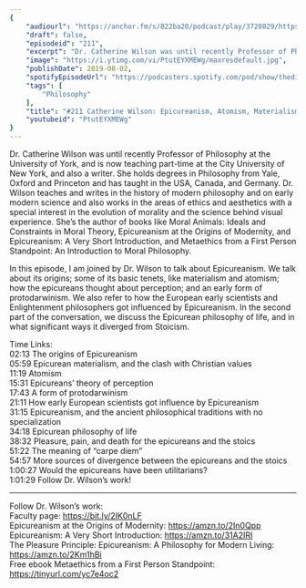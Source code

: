 ```yaml
---
{
	"audiourl": "https://anchor.fm/s/822ba20/podcast/play/3720829/https%3A%2F%2Fd3ctxlq1ktw2nl.cloudfront.net%2Fproduction%2F2019-5-30%2F17877317-44100-2-2292736079cf3.m4a",
	"draft": false,
	"episodeid": "211",
	"excerpt": "Dr. Catherine Wilson was until recently Professor of Philosophy at the University of York, and is now teaching part-time at the City University of New York, and also a writer. She holds degrees in Philosophy from Yale, Oxford and Princeton and has taught in the USA, Canada, and Germany. Dr. Wilson teaches and writes in the history of modern philosophy and on early modern science and also works in the areas of ethics and aesthetics with a special interest in the evolution of morality and the science behind visual experience. She’s the author of books like Moral Animals: Ideals and Constraints in Moral Theory, Epicureanism at the Origins of Modernity, and Epicureanism: A Very Short Introduction, and Metaethics from a First Person Standpoint: An Introduction to Moral Philosophy.",
	"image": "https://i.ytimg.com/vi/PtutEYXMEWg/maxresdefault.jpg",
	"publishDate": 2019-08-02,
	"spotifyEpisodeUrl": "https://podcasters.spotify.com/pod/show/thedissenter/episodes/211-Catherine-Wilson-Epicureanism--Atomism--Materialism--And-Modernity-e4g25t",
	"tags": [
		"Philosophy"
	],
	"title": "#211 Catherine Wilson: Epicureanism, Atomism, Materialism, And Modernity",
	"youtubeid": "PtutEYXMEWg"
}
---
```

Dr. Catherine Wilson was until recently Professor of Philosophy at the University of York, and is now teaching part-time at the City University of New York, and also a writer. She holds degrees in Philosophy from Yale, Oxford and Princeton and has taught in the USA, Canada, and Germany. Dr. Wilson teaches and writes in the history of modern philosophy and on early modern science and also works in the areas of ethics and aesthetics with a special interest in the evolution of morality and the science behind visual experience. She’s the author of books like Moral Animals: Ideals and Constraints in Moral Theory, Epicureanism at the Origins of Modernity, and Epicureanism: A Very Short Introduction, and Metaethics from a First Person Standpoint: An Introduction to Moral Philosophy.

In this episode, I am joined by Dr. Wilson to talk about Epicureanism. We talk about its origins; some of its basic tenets, like materialism and atomism; how the epicureans thought about perception; and an early form of protodarwinism. We also refer to how the European early scientists and Enlightenment philosophers got influenced by Epicureanism. In the second part of the conversation, we discuss the Epicurean philosophy of life, and in what significant ways it diverged from Stoicism. 

Time Links:  
<time>02:13</time> The origins of Epicureanism  
<time>05:59</time> Epicurean materialism, and the clash with Christian values  
<time>11:19</time> Atomism                                   
<time>15:31</time> Epicureans’ theory of perception  
<time>17:43</time> A form of protodarwinism   
<time>21:11</time> How early European scientists got influence by Epicureanism  
<time>31:15</time> Epicureanism, and the ancient philosophical traditions with no specialization  
<time>34:18</time> Epicurean philosophy of life  
<time>38:32</time> Pleasure, pain, and death for the epicureans and the stoics  
<time>51:22</time> The meaning of “carpe diem”  
<time>54:57</time> More sources of divergence between the epicureans and the stoics  
<time>1:00:27</time> Would the epicureans have been utilitarians?  
<time>1:01:29</time> Follow Dr. Wilson’s work!

---

Follow Dr. Wilson’s work:  
Faculty page: https://bit.ly/2IK0nLF  
Epicureanism at the Origins of Modernity: https://amzn.to/2In0Qpp  
Epicureanism: A Very Short Introduction: https://amzn.to/31A2IRI  
The Pleasure Principle: Epicureanism: A Philosophy for Modern Living: https://amzn.to/2Km1hBi  
Free ebook Metaethics from a First Person Standpoint: https://tinyurl.com/yc7e4oc2
